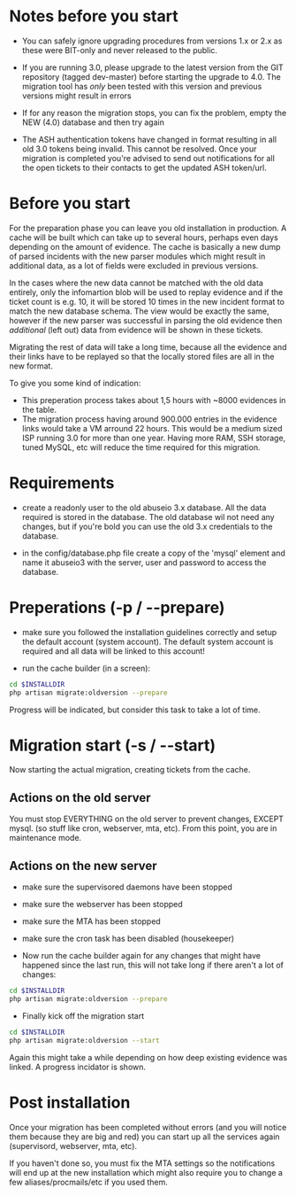 # Notes before you start

- You can safely ignore upgrading procedures from versions 1.x or 2.x as these were BIT-only and never released to 
the public.

- If you are running 3.0, please upgrade to the latest version from the GIT repository (tagged dev-master) before
starting the upgrade to 4.0. The migration tool has _only_ been tested with this version and previous versions
might result in errors

- If for any reason the migration stops, you can fix the problem, empty the NEW (4.0) database and then try again

- The ASH authentication tokens have changed in format resulting in all old 3.0 tokens being invalid. This cannot be
resolved. Once your migration is completed you're advised to send out notifications for all the open tickets to their
contacts to get the updated ASH token/url.

# Before you start

For the preparation phase you can leave you old installation in production. A cache will be built which can take up to 
several hours, perhaps even days depending on the amount of evidence. The cache is basically a new dump of parsed 
incidents with the new parser modules which might result in additional data, as a lot of fields were excluded in 
previous versions.

In the cases where the new data cannot be matched with the old data entirely, only the infomartion blob will be 
used to replay evidence and if the ticket count is e.g. 10, it will be stored 10 times in the new incident 
format to match the new database schema. The view would be exactly the same, however if the new parser was 
successful in parsing the old evidence then _additional_ (left out) data from evidence will be shown in 
these tickets. 

Migrating the rest of data will take a long time, because all the evidence and their links have to be replayed so
that the locally stored files are all in the new format. 

To give you some kind of indication: 
- This preperation process takes about 1,5 hours with ~8000 evidences in the table.
- The migration process having around 900.000 entries in the evidence links would take a VM arround 22 
hours. This would be a medium sized ISP running 3.0 for more than one year. Having more RAM, SSH storage, 
tuned MySQL, etc will reduce the time required for this migration.

# Requirements

- create a readonly user to the old abuseio 3.x database. All the data required is stored in the database. The old 
database wil not need any changes, but if you're bold you can use the old 3.x credentials to the database.

- in the config/database.php file create a copy of the 'mysql' element and name it abuseio3 with the server, 
user and password to access the database.

# Preperations (-p / --prepare)

- make sure you followed the installation guidelines correctly and setup the default account (system account). 
The default system account is required and all data will be linked to this account!

- run the cache builder (in a screen):

```bash
cd $INSTALLDIR
php artisan migrate:oldversion --prepare
```

Progress will be indicated, but consider this task to take a lot of time.

# Migration start (-s / --start)

Now starting the actual migration, creating tickets from the cache.
 
## Actions on the old server

You must stop EVERYTHING on the old server to prevent changes, EXCEPT mysql. (so stuff like cron, webserver, mta, 
etc). From this point, you are in maintenance mode.


## Actions on the new server

- make sure the supervisored daemons have been stopped
- make sure the webserver has been stopped
- make sure the MTA has been stopped
- make sure the cron task has been disabled (housekeeper)

- Now run the cache builder again for any changes that might have happened since the last run, this will not take 
long if there aren't a lot of changes:

```bash
cd $INSTALLDIR
php artisan migrate:oldversion --prepare
```

- Finally kick off the migration start

```bash
cd $INSTALLDIR
php artisan migrate:oldversion --start
```

Again this might take a while depending on how deep existing evidence was linked. A progress incidator is shown.

# Post installation

Once your migration has been completed without errors (and you will notice them because they are big and red) you 
can start up all the services again (supervisord, webserver, mta, etc).

If you haven't done so, you must fix the MTA settings so the notifications will end up at the new installation
which might also require you to change a few aliases/procmails/etc if you used them.
